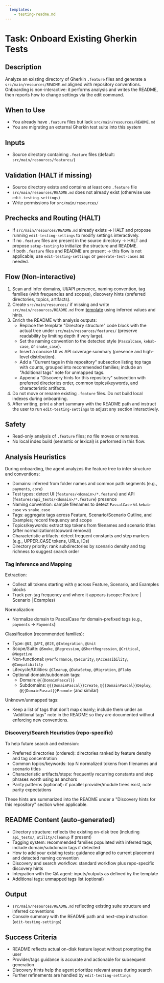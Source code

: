 ```yaml
---
  templates:
    - testing-readme.md
---
```


# Task: Onboard Existing Gherkin Tests

## Description

Analyze an existing directory of Gherkin `.feature` files and generate a `src/main/resources/README.md` aligned with repository conventions. Onboarding is non-interactive: it performs analysis and writes the README, then reports how to change settings via the edit command.

## When to Use

- You already have `.feature` files but lack `src/main/resources/README.md`
- You are migrating an external Gherkin test suite into this system

## Inputs

- Source directory containing `.feature` files (default: `src/main/resources/features/`)

## Validation (HALT if missing)

- Source directory exists and contains at least one `.feature` file
- `src/main/resources/README.md` does not already exist (otherwise use `edit-testing-settings`)
- Write permissions for `src/main/resources/`

## Prechecks and Routing (HALT)

- If `src/main/resources/README.md` already exists → HALT and propose running `edit-testing-settings` to modify settings interactively.
- If no `.feature` files are present in the source directory → HALT and propose `setup-testing` to initialize the structure and README.
- If both `.feature` files and README are present → this flow is not applicable; use `edit-testing-settings` or `generate-test-cases` as needed.

## Flow (Non-interactive)

1) Scan and infer domains, UI/API presence, naming convention, tag families (with frequencies and scopes), discovery hints (preferred directories, topics, artifacts).
2) Create `src/main/resources/` if missing and write `src/main/resources/README.md` from [template](./.krci-ai/templates/testing-readme.md) using inferred values and hints.
3) Enrich the README with analysis outputs:
   - Replace the template "Directory structure" code block with the actual tree under `src/main/resources/features/` (preserve readability by limiting depth if very large).
   - Set the naming convention to the detected style (`PascalCase`, `kebab-case`, or `snake_case`).
   - Insert a concise UI vs API coverage summary (presence and high-level distribution).
   - Add a "Current tags in this repository" subsection listing top tags with counts, grouped into recommended families; include an "Additional tags" note for unmapped tags.
   - Append a "Discovery hints for this repository" subsection with preferred directories order, common topics/keywords, and characteristic artifacts.
4) Do not move or rename existing `.feature` files. Do not build local indexes during onboarding.
5) After writing, print a short summary with the README path and instruct the user to run `edit-testing-settings` to adjust any section interactively.

## Safety

- Read-only analysis of `.feature` files; no file moves or renames.
- No local index build (semantic or lexical) is performed in this flow.

## Analysis Heuristics

During onboarding, the agent analyzes the feature tree to infer structure and conventions:

- Domains: inferred from folder names and common path segments (e.g., `payments`, `core`)
- Test types: detect UI (`features/<domain>/*.feature`) and API (`features/api_tests/<domain>/*.feature`) presence
- Naming convention: sample filenames to detect `PascalCase` vs `kebab-case` vs `snake_case`
- Tags: aggregate tags across Feature, Scenario/Scenario Outline, and Examples; record frequency and scope
- Topics/keywords: extract top tokens from filenames and scenario titles (after normalization/stopword removal)
- Characteristic artifacts: detect frequent constants and step markers (e.g., UPPER_CASE tokens, URLs, IDs)
- Directory priority: rank subdirectories by scenario density and tag richness to suggest search order

### Tag Inference and Mapping

Extraction:
- Collect all tokens starting with `@` across Feature, Scenario, and Examples blocks
- Track per-tag frequency and where it appears (scope: Feature | Scenario | Examples)

Normalization:
- Normalize domain to PascalCase for domain-prefixed tags (e.g., `payments` → `Payments`)

Classification (recommended families):
- Type: `@UI`, `@API`, `@E2E`, `@Integration`, `@Unit`
- Scope/Suite: `@Smoke`, `@Regression`, `@ShortRegression`, `@Critical`, `@Negative`
- Non-functional: `@Performance`, `@Security`, `@Accessibility`, `@Compatibility`
- Lifecycle/Utilities: `@Cleanup`, `@DataSetup`, `@Migration`, `@Flaky`
- Optional domain/subdomain tags:
  - Domain: `@{{DomainPascal}}`
  - Subdomains: `@{{DomainPascal}}Create`, `@{{DomainPascal}}Deploy`, `@{{DomainPascal}}Promote` (and similar)

Unknown/unmapped tags:
- Keep a list of tags that don’t map cleanly; include them under an "Additional tags" note in the README so they are documented without enforcing new conventions.

### Discovery/Search Heuristics (repo-specific)

To help future search and extension:
- Preferred directories (ordered): directories ranked by feature density and tag concentration
- Common topics/keywords: top N normalized tokens from filenames and scenario titles
- Characteristic artifacts/steps: frequently recurring constants and step phrases worth using as anchors
- Parity patterns (optional): if parallel provider/module trees exist, note parity expectations

These hints are summarized into the README under a "Discovery hints for this repository" section when applicable.

## README Content (auto-generated)

- Directory structure: reflects the existing on-disk tree (including `api_tests/`, `utility/cleanup` if present)
- Tagging system: recommended families populated with inferred tags; include domain/subdomain tags if detected
- How to add your existing tests: guidance aligned to current placement and detected naming convention
- Discovery and search workflow: standard workflow plus repo-specific discovery hints
- Integration with the QA agent: inputs/outputs as defined by the template
- Additional tags: unmapped tags list (optional)

## Output

- `src/main/resources/README.md` reflecting existing suite structure and inferred conventions
- Console summary with the README path and next-step instruction (`edit-testing-settings`)

## Success Criteria

- README reflects actual on-disk feature layout without prompting the user
- Provider/tags guidance is accurate and actionable for subsequent generation
- Discovery hints help the agent prioritize relevant areas during search
- Further refinements are handled by `edit-testing-settings`
